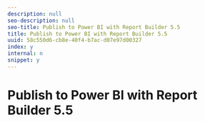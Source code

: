 ```yaml
---
description: null
seo-description: null
seo-title: Publish to Power BI with Report Builder 5.5
title: Publish to Power BI with Report Builder 5.5
uuid: 58c550d6-cb8e-40f4-b7ac-d07e97d00327
index: y
internal: n
snippet: y
---
```


# Publish to Power BI with Report Builder 5.5

